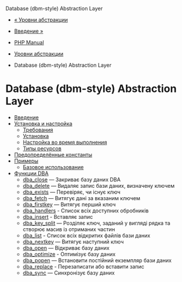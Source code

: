 Database (dbm-style) Abstraction Layer

-   [« Уровни абстракции](refs.database.abstract.html)
    
-   [Введение »](intro.dba.html)
    
-   [PHP Manual](index.html)
    
-   [Уровни абстракции](refs.database.abstract.html)
    
-   Database (dbm-style) Abstraction Layer
    

# Database (dbm-style) Abstraction Layer

-   [Введение](intro.dba.html)
-   [Установка и настройка](dba.setup.html)
    -   [Требования](dba.requirements.html)
    -   [Установка](dba.installation.html)
    -   [Настройка во время выполнения](dba.configuration.html)
    -   [Типы ресурсов](dba.resources.html)
-   [Предопределённые константы](dba.constants.html)
-   [Примеры](dba.examples.html)
    -   [Базовое использование](dba.example.html)
-   [Функции DBA](ref.dba.html)
    -   [dba\_close](function.dba-close.html) — Закриває базу даних DBA
    -   [dba\_delete](function.dba-delete.html) — Видаляє запис бази даних, визначену ключем
    -   [dba\_exists](function.dba-exists.html) — Перевіряє, чи існує ключ
    -   [dba\_fetch](function.dba-fetch.html) — Витягує дані за вказаним ключем
    -   [dba\_firstkey](function.dba-firstkey.html) — Витягує перший ключ
    -   [dba\_handlers](function.dba-handlers.html) - Список всіх доступних обробників
    -   [dba\_insert](function.dba-insert.html) - Вставляє запис
    -   [dba\_key\_split](function.dba-key-split.html) — Розділяє ключ, заданий у вигляді рядка та створює масив із отриманих частин
    -   [dba\_list](function.dba-list.html) - Список всіх відкритих файлів бази даних
    -   [dba\_nextkey](function.dba-nextkey.html) — Витягує наступний ключ
    -   [dba\_open](function.dba-open.html) — Відкриває базу даних
    -   [dba\_optimize](function.dba-optimize.html) - Оптимізує базу даних
    -   [dba\_popen](function.dba-popen.html) — Встановити постійний екземпляр бази даних
    -   [dba\_replace](function.dba-replace.html) - Перезаписати або вставити запис
    -   [dba\_sync](function.dba-sync.html) — Синхронізує базу даних